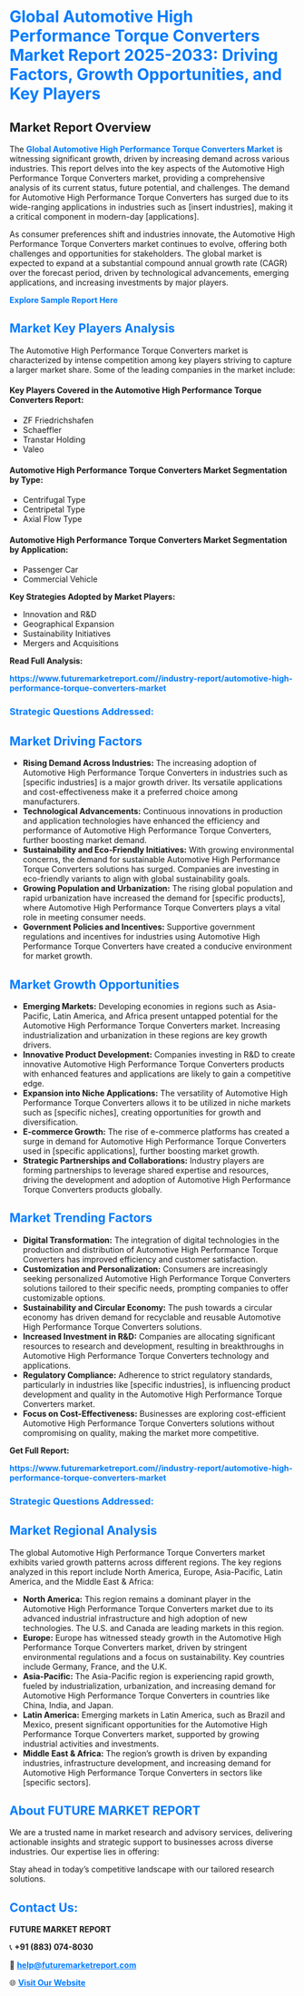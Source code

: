 <h1 style="color: #007BFF;">Global Automotive High Performance Torque Converters Market Report 2025-2033: Driving Factors, Growth Opportunities, and Key Players</h1>

<section id="overview">
<h2>Market Report Overview</h2>
<p>The <a href="https://www.futuremarketreport.com//industry-report/automotive-high-performance-torque-converters-market" style="color: #007BFF; text-decoration: none;"><strong>Global Automotive High Performance Torque Converters Market</strong></a> is witnessing significant growth, driven by increasing demand across various industries. This report delves into the key aspects of the Automotive High Performance Torque Converters market, providing a comprehensive analysis of its current status, future potential, and challenges. The demand for Automotive High Performance Torque Converters has surged due to its wide-ranging applications in industries such as [insert industries], making it a critical component in modern-day [applications].</p>
<p>As consumer preferences shift and industries innovate, the Automotive High Performance Torque Converters market continues to evolve, offering both challenges and opportunities for stakeholders. The global market is expected to expand at a substantial compound annual growth rate (CAGR) over the forecast period, driven by technological advancements, emerging applications, and increasing investments by major players.</p>
</section>

<section id="overview">
<p><a href="https://www.futuremarketreport.com//request-sample/reportId=85117" style="color: #007BFF; text-decoration: none;"><strong>Explore Sample Report Here</strong></a></p>
</section>

<section id="key-players">
<h2 style="color: #007BFF;">Market Key Players Analysis</h2>
<p>The Automotive High Performance Torque Converters market is characterized by intense competition among key players striving to capture a larger market share. Some of the leading companies in the market include:</p>
<h4>Key Players Covered in the Automotive High Performance Torque Converters Report:</h4>
<ul><li>ZF Friedrichshafen</li><li>Schaeffler</li><li>Transtar Holding</li><li>Valeo</li></ul>
<h4>Automotive High Performance Torque Converters Market Segmentation by Type:</h4>
<ul><li>Centrifugal Type</li><li>Centripetal Type</li><li>Axial Flow Type</li></ul>

<h4>Automotive High Performance Torque Converters Market Segmentation by Application:</h4>
<ul><li>Passenger Car</li><li>Commercial Vehicle</li></ul>
<p><strong>Key Strategies Adopted by Market Players:</strong></p>
<ul>
<li>Innovation and R&D</li>
<li>Geographical Expansion</li>
<li>Sustainability Initiatives</li>
<li>Mergers and Acquisitions</li>
</ul>
</section>

<section>
<p><strong>Read Full Analysis: </strong></p><a href="https://www.futuremarketreport.com//industry-report/automotive-high-performance-torque-converters-market" style="color: #007BFF; text-decoration: none;"><strong>https://www.futuremarketreport.com//industry-report/automotive-high-performance-torque-converters-market</strong></a>
<h3 style="color: #007BFF;">Strategic Questions Addressed:</h3>
</section>

<section id="driving-factors">
<h2 style="color: #007BFF;">Market Driving Factors</h2>
<ul>
<li><strong>Rising Demand Across Industries:</strong> The increasing adoption of Automotive High Performance Torque Converters in industries such as [specific industries] is a major growth driver. Its versatile applications and cost-effectiveness make it a preferred choice among manufacturers.</li>
<li><strong>Technological Advancements:</strong> Continuous innovations in production and application technologies have enhanced the efficiency and performance of Automotive High Performance Torque Converters, further boosting market demand.</li>
<li><strong>Sustainability and Eco-Friendly Initiatives:</strong> With growing environmental concerns, the demand for sustainable Automotive High Performance Torque Converters solutions has surged. Companies are investing in eco-friendly variants to align with global sustainability goals.</li>
<li><strong>Growing Population and Urbanization:</strong> The rising global population and rapid urbanization have increased the demand for [specific products], where Automotive High Performance Torque Converters plays a vital role in meeting consumer needs.</li>
<li><strong>Government Policies and Incentives:</strong> Supportive government regulations and incentives for industries using Automotive High Performance Torque Converters have created a conducive environment for market growth.</li>
</ul>
</section>

<section id="growth-opportunities">
<h2 style="color: #007BFF;">Market Growth Opportunities</h2>
<ul>
<li><strong>Emerging Markets:</strong> Developing economies in regions such as Asia-Pacific, Latin America, and Africa present untapped potential for the Automotive High Performance Torque Converters market. Increasing industrialization and urbanization in these regions are key growth drivers.</li>
<li><strong>Innovative Product Development:</strong> Companies investing in R&D to create innovative Automotive High Performance Torque Converters products with enhanced features and applications are likely to gain a competitive edge.</li>
<li><strong>Expansion into Niche Applications:</strong> The versatility of Automotive High Performance Torque Converters allows it to be utilized in niche markets such as [specific niches], creating opportunities for growth and diversification.</li>
<li><strong>E-commerce Growth:</strong> The rise of e-commerce platforms has created a surge in demand for Automotive High Performance Torque Converters used in [specific applications], further boosting market growth.</li>
<li><strong>Strategic Partnerships and Collaborations:</strong> Industry players are forming partnerships to leverage shared expertise and resources, driving the development and adoption of Automotive High Performance Torque Converters products globally.</li>
</ul>
</section>

<section id="trending-factors">
<h2 style="color: #007BFF;">Market Trending Factors</h2>
<ul>
<li><strong>Digital Transformation:</strong> The integration of digital technologies in the production and distribution of Automotive High Performance Torque Converters has improved efficiency and customer satisfaction.</li>
<li><strong>Customization and Personalization:</strong> Consumers are increasingly seeking personalized Automotive High Performance Torque Converters solutions tailored to their specific needs, prompting companies to offer customizable options.</li>
<li><strong>Sustainability and Circular Economy:</strong> The push towards a circular economy has driven demand for recyclable and reusable Automotive High Performance Torque Converters solutions.</li>
<li><strong>Increased Investment in R&D:</strong> Companies are allocating significant resources to research and development, resulting in breakthroughs in Automotive High Performance Torque Converters technology and applications.</li>
<li><strong>Regulatory Compliance:</strong> Adherence to strict regulatory standards, particularly in industries like [specific industries], is influencing product development and quality in the Automotive High Performance Torque Converters market.</li>
<li><strong>Focus on Cost-Effectiveness:</strong> Businesses are exploring cost-efficient Automotive High Performance Torque Converters solutions without compromising on quality, making the market more competitive.</li>
</ul>
</section>

<section>
<p><strong>Get Full Report: </strong></p><a href="https://www.futuremarketreport.com//industry-report/automotive-high-performance-torque-converters-market" style="color: #007BFF; text-decoration: none;"><strong>https://www.futuremarketreport.com//industry-report/automotive-high-performance-torque-converters-market</strong></a>
<h3 style="color: #007BFF;">Strategic Questions Addressed:</h3>
</section>


<section id="regional-analysis">
<h2 style="color: #007BFF;">Market Regional Analysis</h2>
<p>The global Automotive High Performance Torque Converters market exhibits varied growth patterns across different regions. The key regions analyzed in this report include North America, Europe, Asia-Pacific, Latin America, and the Middle East & Africa:</p>
<ul>
<li><strong>North America:</strong> This region remains a dominant player in the Automotive High Performance Torque Converters market due to its advanced industrial infrastructure and high adoption of new technologies. The U.S. and Canada are leading markets in this region.</li>
<li><strong>Europe:</strong> Europe has witnessed steady growth in the Automotive High Performance Torque Converters market, driven by stringent environmental regulations and a focus on sustainability. Key countries include Germany, France, and the U.K.</li>
<li><strong>Asia-Pacific:</strong> The Asia-Pacific region is experiencing rapid growth, fueled by industrialization, urbanization, and increasing demand for Automotive High Performance Torque Converters in countries like China, India, and Japan.</li>
<li><strong>Latin America:</strong> Emerging markets in Latin America, such as Brazil and Mexico, present significant opportunities for the Automotive High Performance Torque Converters market, supported by growing industrial activities and investments.</li>
<li><strong>Middle East & Africa:</strong> The region’s growth is driven by expanding industries, infrastructure development, and increasing demand for Automotive High Performance Torque Converters in sectors like [specific sectors].</li>
</ul>
</section>

<footer>
<h2 style="color: #007BFF;">About FUTURE MARKET REPORT</h2>
<p>We are a trusted name in market research and advisory services, delivering actionable insights and strategic support to businesses across diverse industries. Our expertise lies in offering:</p>

<p>Stay ahead in today’s competitive landscape with our tailored research solutions.</p>

<h2 style="color: #007BFF;">Contact Us:</h2>
<p><strong>FUTURE MARKET REPORT</strong></p>
<p>📞 <strong>+91 (883) 074-8030</strong></p>
<p>📧 <strong><a href="mailto:help@futuremarketreport.com" style="color: #007BFF;">help@futuremarketreport.com</a></strong></p>
<p>🌐 <strong><a href="https://www.futuremarketreport.com/" style="color: #007BFF;">Visit Our Website</a></strong></p>
</footer>